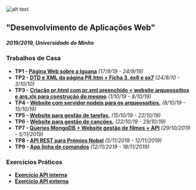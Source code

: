 
![alt text](https://www.uminho.pt/_layouts/15/UMinho.PortalUM.UI/images/portal-logo.png "Uminho")

## "Desenvolvimento de Aplicações Web"
##### 2019/2019, Universidade do Minho

### Trabalhos de Casa

- **TP1 - [Página Web sobre a Iguana](https://github.com/FranciscoSaraiva/DWeb2019/tree/master/TP1)** *(17/9/19 - 24/9/19)*
- **TP2 - [DTD e XML da página PR.htm + Ficha 3, ex6 e ex7](https://github.com/FranciscoSaraiva/DWeb2019/tree/master/TP2)** *(24/9/10 - 3/10/10)*
- **TP3 - [Criação pr.html com pr.xml preenchido + website arqueossítios e arq.xls para construção do mesmo](https://github.com/FranciscoSaraiva/DWeb2019/tree/master/TP3)** *(1/10/19 - 8/10/19)*
- **TP4 - [Website com servidor nodejs para os arqueossítios.](https://github.com/FranciscoSaraiva/DWeb2019/tree/master/TP4)** *(8/10/19 - 15/10/19)*
- **TP5 - [Website para gestão de tarefas.](https://github.com/FranciscoSaraiva/DWeb2019/tree/master/TP5)** *(15/10/19 - 22/10/19)*
- **TP6 - [Website para gestão de canções.](https://github.com/FranciscoSaraiva/DWeb2019/tree/master/TP6)** *(22/10/19 - 29/10/19)*
- **TP7 - [Queries MongoDB + Website gestão de filmes + API](https://github.com/FranciscoSaraiva/DWeb2019/tree/master/TP7)** *(29/10/2019 - 5/11/2019)*
- **TP8 - [API REST para Prémios Nobel](https://github.com/FranciscoSaraiva/DWeb2019/tree/master/TP8)** *(5/11/2019 - 12/11/2019)*
- **TP9 - [App linha de comandos](https://github.com/FranciscoSaraiva/DWeb2019/tree/master/TP9)** *(12/11/2019 - 19/11/2019)* 

### Exercícios Práticos
- **[Exercício API interna](https://github.com/FranciscoSaraiva/DWeb2019/tree/master/exercicios/exercicio_api)**
- **[Exercício API externa](https://github.com/FranciscoSaraiva/DWeb2019/tree/master/exercicios/exercicio_entidades/entidades)**